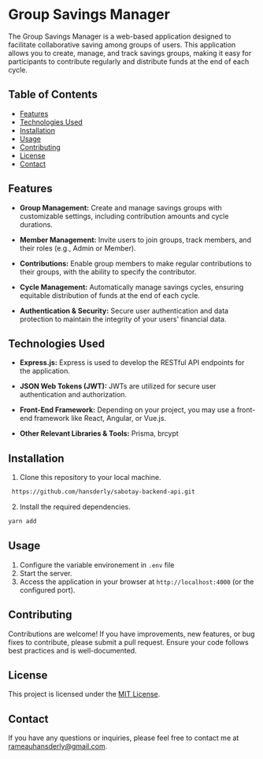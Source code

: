 # Group Savings Manager

The Group Savings Manager is a web-based application designed to facilitate collaborative saving among groups of users. This application allows you to create, manage, and track savings groups, making it easy for participants to contribute regularly and distribute funds at the end of each cycle.

## Table of Contents

- [Features](#features)
- [Technologies Used](#technologies-used)
- [Installation](#installation)
- [Usage](#usage)
- [Contributing](#contributing)
- [License](#license)
- [Contact](#contact)

## Features

- **Group Management:** Create and manage savings groups with customizable settings, including contribution amounts and cycle durations.

- **Member Management:** Invite users to join groups, track members, and their roles (e.g., Admin or Member).

- **Contributions:** Enable group members to make regular contributions to their groups, with the ability to specify the contributor.

- **Cycle Management:** Automatically manage savings cycles, ensuring equitable distribution of funds at the end of each cycle.

- **Authentication & Security:** Secure user authentication and data protection to maintain the integrity of your users' financial data.

## Technologies Used

- **Express.js:** Express is used to develop the RESTful API endpoints for the application.

- **JSON Web Tokens (JWT):** JWTs are utilized for secure user authentication and authorization.

- **Front-End Framework:** Depending on your project, you may use a front-end framework like React, Angular, or Vue.js.

- **Other Relevant Libraries & Tools:** Prisma, brcypt

## Installation

1. Clone this repository to your local machine.

```sh
 https://github.com/hansderly/sabotay-backend-api.git
```

2. Install the required dependencies.

```sh
yarn add
```

## Usage

1. Configure the variable environement in `.env` file
2. Start the server.
3. Access the application in your browser at `http://localhost:4000` (or the configured port).

## Contributing

Contributions are welcome! If you have improvements, new features, or bug fixes to contribute, please submit a pull request. Ensure your code follows best practices and is well-documented.

## License

This project is licensed under the [MIT License](LICENSE).

## Contact

If you have any questions or inquiries, please feel free to contact me at [rameauhansderly@gmail.com](mailto:rameauhansderly@gmail.com).
